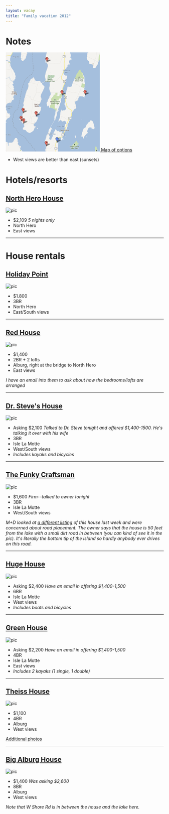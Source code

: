 ```yaml
---
layout: vacay
title: "Family vacation 2012"
---
```


# Notes

[![map](/images/vacay_map.png) Map of options](http://g.co/maps/mha5m)

* West views are better than east (sunsets)

# Hotels/resorts

## [North Hero House](http://www.northherohouse.com/)

![pic](http://www.northherohouse.com/wp-content/uploads/2009/06/DSC_0681-1-300x199.jpg)

* $2,109 *5 nights only*
* North Hero
* East views

* * *

# House rentals

## [Holiday Point](http://www.vermontproperty.com/detail/Vermont/lake-champlain-rentals/1675/)

![pic](http://www.vermontproperty.com/u/present/1675_1324309594b20df.jpg) 

* $1.800
* 3BR
* North Hero
* East/South views

* * *

## [Red House](http://www.homeaway.com/vacation-rental/p970928)

![pic](http://imagesus.homeaway.com/mda01/48cde312-2ad8-4e26-87d0-bf3f1e9e8e55.1.12)

* $1,400
* 2BR + 2 lofts
* Alburg, right at the bridge to North Hero
* East views

*I have an email into them to ask about how the bedrooms/lofts are arranged*

* * * 

## [Dr. Steve's House](http://www.homeaway.com/vacation-rental/p195161)

![pic](http://imagesus.homeaway.com/mda01/c5f42dc6c5e42ccac25062d1f0c0dbc5e347bfe4)

* Asking $2,100 *Talked to Dr. Steve tonight and offered $1,400-1500. He's talking it over with his wife*
* 3BR
* Isle La Motte
* West/South views
* *Includes kayaks and bicycles*

* * *

## [The Funky Craftsman](http://www.homeaway.com/vacation-rental/p988140)

![pic](http://imagesus.homeaway.com/mda01/12eccb3a-c96d-4636-85a9-5026957e1e46.1.12)

* $1,600 *Firm--talked to owner tonight*
* 3BR
* Isle La Motte
* West/South views

*M+D looked at [a different listing](http://www.vermontproperty.com/detail/Vermont/lake-champlain-rentals/1803/) of this house last week and were concerned about road placement. The owner says that the house is 50 feet from the lake with a small dirt road in between (you can kind of see it in the pic). It's literally the bottom tip of the island so hardly anybody ever drives on this road.*

* * *

## [Huge House](http://www.homeaway.com/vacation-rental/p382787)

![pic](http://imagesus.homeaway.com/mda01/f6d0083af6400936ed6661f7dc9050d2d69304c3)

* Asking $2,400 *Have an email in offering $1,400-1,500*
* 6BR
* Isle La Motte
* West views
* *Includes boats and bicycles*

* * *

## [Green House](http://www.homeaway.com/vacation-rental/p267392)

![pic](http://imagesus.homeaway.com/mda01/735d6234737d6338d8ca65e9e11cfffd75b77923)

* Asking $2,200 *Have an email in offering $1,400-1,500*
* 4BR
* Isle La Motte
* East views
* *Includes 2 kayaks (1 single, 1 double)*

* * *

## [Theiss House](http://www.vermontproperty.com/detail/Vermont/lake-champlain-rentals/223/)

![pic](http://www.vermontproperty.com/u/present/223_121123268501c064ad.jpg)

* $1,100
* 4BR
* Alburg
* West views

[Additional photos](theiss.html)

* * *

## [Big Alburg House](http://www.vrbo.com/384552)

![pic](http://images.vrbo.com/vrbo/images/578158)

* $1,400 *Was asking $2,600*
* 8BR
* Alburg
* West views

*Note that W Shore Rd is in between the house and the lake here.*
